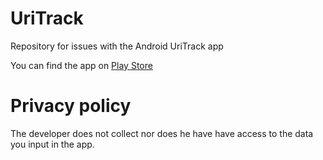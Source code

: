 # UriTrack
Repository for issues with the Android UriTrack app

You can find the app on [Play Store](https://play.google.com/store/apps/details?id=com.kocur.tabapp)

# Privacy policy

The developer does not collect nor does he have have access to the data you input in the app.
